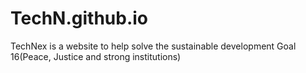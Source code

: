 # TechN.github.io
TechNex is a website to help solve the sustainable development Goal 16(Peace, Justice and strong institutions)
